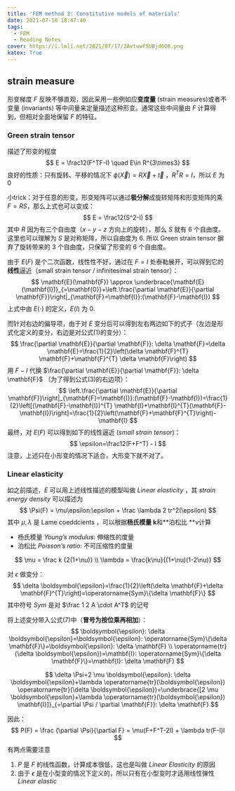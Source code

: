 ```yaml
---
title: 'FEM method 3: Constitutive models of materials'
date: 2021-07-16 18:47:40
tags: 
  - FEM
  - Reading Notes
cover: https://i.loli.net/2021/07/17/2AvtuwfSUBjd6O8.png
katex: True
---
```


## strain measure

形变梯度 $F$ 反映不够直观，因此采用一些例如应**变度量** (strain measures)或者不变量 (invariants) 等中间量来定量描述这种形变。通常这些中间量由 $F$ 计算得到，但相对全面地保留 $F$ 的特征。

### Green strain tensor

描述了形变的程度
$$
E = \frac12(F^TF-I) \quad E\in R^{3\times3}
$$
良好的性质：只有旋转、平移的情况下 $\phi(\vec X) = R \vec X + \vec t$ ，$R^TR = I$，所以 $E$ 为 $0$

小trick：对于任意的形变，形变矩阵可以通过**极分解**成旋转矩阵和形变矩阵的乘 $F=RS$，那么上式也可以变成：
$$
E = \frac12(S^2-I)
$$
其中 $R$ 因为有三个自由度（$x-y-z$ 方向上的旋转），那么 $S$ 就有 $6$ 个自由度。这里也可以理解为 $S$ 是对称矩阵，所以自由度为 $6$. 所以 Green strain tensor 摒弃了旋转带来的 $3$ 个自由度，只保留了形变的 $6$ 个自由度。

由于 $E(F)$ 是个二次函数，线性性不好，通过在 $F = I$ 处泰勒展开，可以得到它的**线性**逼近（small strain tensor / infinitesimal strain tensor）：
$$
\mathbf{E}(\mathbf{F}) \approx \underbrace{\mathbf{E}(\mathbf{I})}_{=\mathbf{0}}+\left.\frac{\partial \mathbf{E}}{\partial \mathbf{F}}\right|_{\mathbf{F}=\mathbf{I}}:(\mathbf{F}-\mathbf{I})
$$
上式中由 $E(\cdot)$ 的定义，$E(I)$ 为 $0$.

而针对右边的偏导项，由于对 $E$ 变分后可以得到左右两边如下的式子（左边是形式化定义的变分，右边是对公式(1)的变分）：
$$
\frac{\partial \mathbf{E}}{\partial \mathbf{F}}: \delta \mathbf{F}=\delta \mathbf{E}=\frac{1}{2}\left(\delta \mathbf{F}^{T} \mathbf{F}+\mathbf{F}^{T} \delta \mathbf{F}\right)
$$
用 $F - I$ 代换 $\frac{\partial \mathbf{E}}{\partial \mathbf{F}}: \delta \mathbf{F}$ （为了得到公式(3)的右边项）：
$$
\left.\frac{\partial \mathbf{E}}{\partial \mathbf{F}}\right|_{\mathbf{F}=\mathbf{I}}:(\mathbf{F}-\mathbf{I})=\frac{1}{2}\left[(\mathbf{F}-\mathbf{I})^{T} \mathbf{I}+\mathbf{I}^{T}(\mathbf{F}-\mathbf{I})\right]=\frac{1}{2}\left(\mathbf{F}+\mathbf{F}^{T}\right)-\mathbf{I}
$$
最终，对 $E(F)$ 可以得到如下的线性逼近 (*small strain tensor*)：
$$
\epsilon=\frac12(F+F^T) - I
$$
注意，上述只在小形变的情况下适合，大形变下就不对了。



### Linear elasticity

如之前描述，$E$ 可以用上述线性描述的模型叫做 *Linear elasticity* ，其 *strain energy density* 可以描述为
$$
\Psi(F) = \mu\epsilon:\epsilon + \frac \lambda 2 tr^2(\epsilon)
$$
其中 $\mu,\lambda$ 是 Lame coeddcients ，可以根据**杨氏模量 k**和**泊松比 **$\nu$计算

- 杨氏模量 *Young’s modulus*: 伸缩性的度量
- 泊松比 *Poisson’s ratio*: 不可压缩性的度量

$$
\mu = \frac k {2(1+\nu)} \\
\lambda = \frac{k\nu}{(1+\nu)(1-2\nu)}
$$

对 $\epsilon$ 做变分：
$$
\delta \boldsymbol{\epsilon}=\frac{1}{2}\left(\delta \mathbf{F}+\delta \mathbf{F}^{T}\right)=\operatorname{Sym}\{\delta \mathbf{F}\}
$$
其中符号 $Sym$ 是对 $\frac 1 2 A \cdot A^T$ 的记号

将上述变分带入公式(7)中（**冒号为按位乘再相加**）：
$$
\boldsymbol{\epsilon}: \delta \boldsymbol{\epsilon}=\boldsymbol{\epsilon}: \operatorname{Sym}\{\delta \mathbf{F}\}=\boldsymbol{\epsilon}: \delta \mathbf{F} \\ \operatorname{tr}(\delta \boldsymbol{\epsilon})=\mathbf{I}: \operatorname{Sym}\{\delta \mathbf{F}\}=\mathbf{I}: \delta \mathbf{F}
$$

$$
\delta \Psi=2 \mu \boldsymbol{\epsilon}: \delta \boldsymbol{\epsilon}+\lambda \operatorname{tr}(\boldsymbol{\epsilon}) \operatorname{tr}(\delta \boldsymbol{\epsilon})=\underbrace{[2 \mu \boldsymbol{\epsilon}+\lambda \operatorname{tr}(\boldsymbol{\epsilon}) \mathbf{I}]}_{=\partial \Psi / \partial \mathbf{F}}: \delta \mathbf{F}
$$

因此：
$$
P(F) = \frac {\partial \Psi}{\partial F} = \mu(F+F^T-2I) + \lambda tr(F-I)I
$$
有两点需要注意

1. $P$ 是 $F$ 的线性函数，计算成本很低，这也是叫做 *Linear Elasticity* 的原因
2. 由于 $\epsilon$ 是在小型变的情况下定义的，所以只有在小型变时才适用线性弹性 *Linear elastic*

